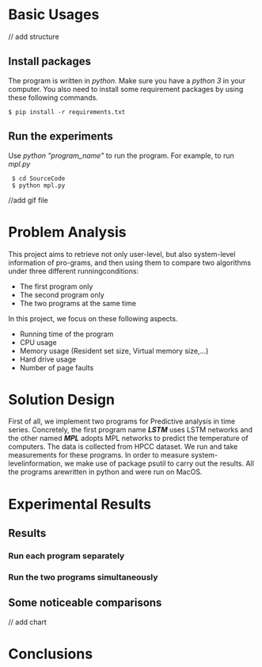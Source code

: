 # Basic Usages

// add structure

## Install packages
The program is written in *python*. Make sure you have a *python 3* in your computer. You also need to install some requirement packages by using these following commands.

 

    $ pip install -r requirements.txt
    
 ## Run the experiments
 Use *python "program_name"* to run the program. For example, to run *mpl.py*
 
     $ cd SourceCode
     $ python mpl.py


//add gif file


# Problem Analysis
This project aims to retrieve not only user-level, but also system-level information of pro-grams,  and  then  using  them  to  compare  two  algorithms  under  three  different  runningconditions:
   - The first program only
   - The second program only
   - The two programs at the same time


In this project, we focus on these following aspects.
   - Running time of the program
   - CPU usage
   - Memory usage (Resident set size, Virtual memory size,...)
   - Hard drive usage
   - Number of page faults

# Solution Design
First of all, we implement two programs for Predictive analysis in time series. Concretely, the first program name ***LSTM*** uses LSTM networks and the other named ***MPL*** adopts MPL networks to predict the temperature of computers. The data is collected from HPCC dataset. We run and take measurements for these programs.  In order to measure system-levelinformation, we make use of package psutil to carry out the results.  All the programs arewritten in python and were run on MacOS.

# Experimental Results
## Results

### Run each program separately 


### Run the two programs simultaneously

## Some noticeable comparisons

// add chart

# Conclusions
